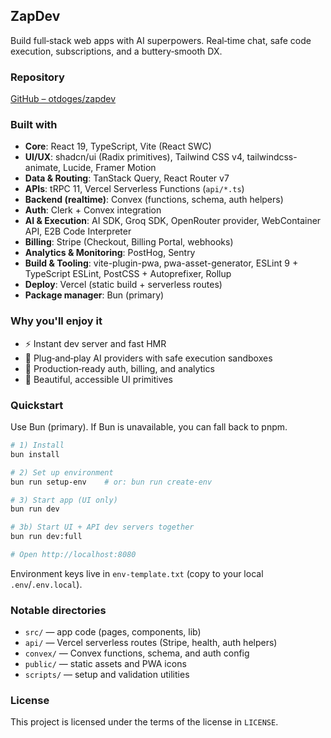 ## ZapDev

Build full‑stack web apps with AI superpowers. Real‑time chat, safe code execution, subscriptions, and a buttery‑smooth DX.

### Repository

[GitHub – otdoges/zapdev](https://github.com/otdoges/zapdev.git)

### Built with

- **Core**: React 19, TypeScript, Vite (React SWC)
- **UI/UX**: shadcn/ui (Radix primitives), Tailwind CSS v4, tailwindcss-animate, Lucide, Framer Motion
- **Data & Routing**: TanStack Query, React Router v7
- **APIs**: tRPC 11, Vercel Serverless Functions (`api/*.ts`)
- **Backend (realtime)**: Convex (functions, schema, auth helpers)
- **Auth**: Clerk + Convex integration
- **AI & Execution**: AI SDK, Groq SDK, OpenRouter provider, WebContainer API, E2B Code Interpreter
- **Billing**: Stripe (Checkout, Billing Portal, webhooks)
- **Analytics & Monitoring**: PostHog, Sentry
- **Build & Tooling**: vite-plugin-pwa, pwa-asset-generator, ESLint 9 + TypeScript ESLint, PostCSS + Autoprefixer, Rollup
- **Deploy**: Vercel (static build + serverless routes)
- **Package manager**: Bun (primary)

### Why you'll enjoy it

- ⚡ Instant dev server and fast HMR
- 🤖 Plug‑and‑play AI providers with safe execution sandboxes
- 🔐 Production‑ready auth, billing, and analytics
- 🎨 Beautiful, accessible UI primitives

### Quickstart

Use Bun (primary). If Bun is unavailable, you can fall back to pnpm.

```bash
# 1) Install
bun install

# 2) Set up environment
bun run setup-env    # or: bun run create-env

# 3) Start app (UI only)
bun run dev

# 3b) Start UI + API dev servers together
bun run dev:full

# Open http://localhost:8080
```

Environment keys live in `env-template.txt` (copy to your local `.env`/`.env.local`).

### Notable directories

- `src/` — app code (pages, components, lib)
- `api/` — Vercel serverless routes (Stripe, health, auth helpers)
- `convex/` — Convex functions, schema, and auth config
- `public/` — static assets and PWA icons
- `scripts/` — setup and validation utilities

### License

This project is licensed under the terms of the license in `LICENSE`.
